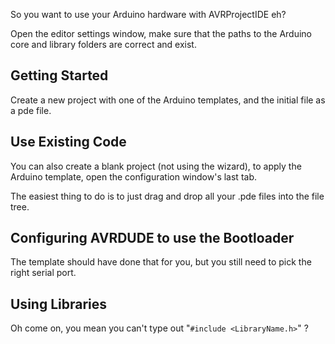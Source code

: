 So you want to use your Arduino hardware with AVRProjectIDE eh?

Open the editor settings window, make sure that the paths to the Arduino core and library folders are correct and exist.

## Getting Started ##

Create a new project with one of the Arduino templates, and the initial file as a pde file.

## Use Existing Code ##

You can also create a blank project (not using the wizard), to apply the Arduino template, open the configuration window's last tab.

The easiest thing to do is to just drag and drop all your .pde files into the file tree.

## Configuring AVRDUDE to use the Bootloader ##

The template should have done that for you, but you still need to pick the right serial port.

## Using Libraries ##

Oh come on, you mean you can't type out "`#include <LibraryName.h>`" ?